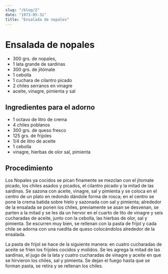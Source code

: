 ```yaml
---
slug: "/blog/2"
date: "1973-05-31"
title: "Ensalada de nopales"
---
```


# Ensalada de nopales 

- 300 grs. de nopales, 
- 1 lata grande de sardinas 
- 300 grs. de jitómate 
- 1 cebolla
- 1 cuchara de cilantro picado 
- 2 chiles serranos en vinagre 
- aceite, vinagre, pimienta y sal 

## Ingredientes para el adorno 

- 1 octavo de litro de crema 
- 4 chiles poblanos 
- 300 grs. de queso fresco 
- 125 grs. de frijoles
- 1/4 de litro de aceite 
- 1 cebolla 
- vinagre, hierbas de olor sal, pimienta 

## Procedimiento 

Los Nopales ya cocidos se pican finamente se mezclan con el jitomate picado, los chiles asados y picados, el cilantro picado y la mitad de las sardinas. Se sazona con aceite, vinagre, sal y pimienta y se coloca en el centro de un plato en redondo dándole forma de rosca; en el centro se pone la crema batida sobre hielo y sazonada con sal y pimienta; alrededor de la ensalada se ponen los chiles, previamente se asan se desvenan, se parten a la mitad y se les da un hervor en el cuarto de lito de vinagre y seis cucharadas de aceite, junto con la cebolla, las hierbas de olor, sal y pimienta. Se escurren muy bien, se rellenan con la pasta de frijol y cada chile se adorna con una ruedita de queso colocándolos alrededor de la ensalada. 

La pasta de frijol se hace de la siguiente manera: en cuatro cucharadas de aceite se fríen los frijoles cocidos y molidos. Se les agrega la mitad de las sardinas, el jugo de la lata y cuatro cucharadas de vinagre y aceite en que se hirvieron los chiles, sal y pimienta. Se dejan el fuego hasta que se forman pasta, se retira y se rellenan los chiles.
